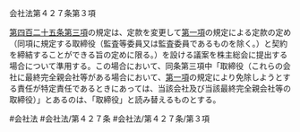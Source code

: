 会社法第４２７条第３項

[第四百二十五条第三項](会社法＿＿＿＿第４２５条第３項)の規定は、定款を変更して[第一項](会社法＿＿＿＿第４２７条第１項)の規定による定款の定め（同項に規定する取締役（監査等委員又は監査委員であるものを除く。）と契約を締結することができる旨の定めに限る。）を設ける議案を株主総会に提出する場合について準用する。この場合において、同条第三項中「取締役（これらの会社に最終完全親会社等がある場合において、[第一項](会社法＿＿＿＿第４２７条第１項)の規定により免除しようとする責任が特定責任であるときにあっては、当該会社及び当該最終完全親会社等の取締役）」とあるのは、「取締役」と読み替えるものとする。

#会社法
#会社法/第４２７条
#会社法/第４２７条/第３項
